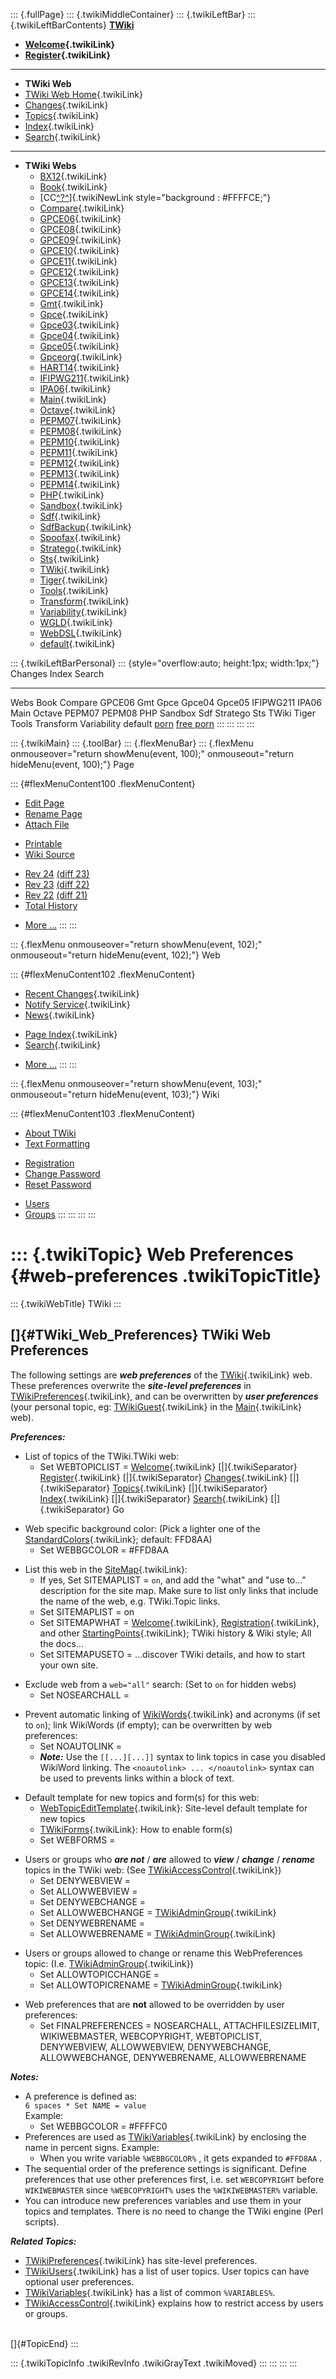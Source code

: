 ::: {.fullPage}
::: {.twikiMiddleContainer}
::: {.twikiLeftBar}
::: {.twikiLeftBarContents}
**[TWiki](http://TWiki.org/)**

-   **[Welcome](WelcomeGuest){.twikiLink}**
-   **[Register](TWikiRegistration){.twikiLink}**

------------------------------------------------------------------------

-   **TWiki Web**
-   [TWiki Web Home](WebHome){.twikiLink}
-   [Changes](WebChanges){.twikiLink}
-   [Topics](WebTopicList){.twikiLink}
-   [Index](WebIndex){.twikiLink}
-   [Search](WebSearch){.twikiLink}

------------------------------------------------------------------------

-   **TWiki Webs**
    -   [BX12](../BX12/WebHome){.twikiLink}
    -   [Book](../Book/WebHome){.twikiLink}
    -   [CC[^?^](http://www.program-transformation.org/edit/CC/WebHome?topicparent=TWiki.WebPreferences)]{.twikiNewLink
        style="background : #FFFFCE;"}
    -   [Compare](../Compare/WebHome){.twikiLink}
    -   [GPCE06](../GPCE06/WebHome){.twikiLink}
    -   [GPCE08](../GPCE08/WebHome){.twikiLink}
    -   [GPCE09](../GPCE09/WebHome){.twikiLink}
    -   [GPCE10](../GPCE10/WebHome){.twikiLink}
    -   [GPCE11](../GPCE11/WebHome){.twikiLink}
    -   [GPCE12](../GPCE12/WebHome){.twikiLink}
    -   [GPCE13](../GPCE13/WebHome){.twikiLink}
    -   [GPCE14](../GPCE14/WebHome){.twikiLink}
    -   [Gmt](../Gmt/WebHome){.twikiLink}
    -   [Gpce](../Gpce/WebHome){.twikiLink}
    -   [Gpce03](http://www.program-transformation.org/Gpce03/WebHome){.twikiLink}
    -   [Gpce04](../Gpce04/WebHome){.twikiLink}
    -   [Gpce05](../Gpce05/WebHome){.twikiLink}
    -   [Gpceorg](../Gpceorg/WebHome){.twikiLink}
    -   [HART14](../HART14/WebHome){.twikiLink}
    -   [IFIPWG211](http://www.program-transformation.org/IFIPWG211/WebHome){.twikiLink}
    -   [IPA06](../IPA06/WebHome){.twikiLink}
    -   [Main](../Main/WebHome){.twikiLink}
    -   [Octave](../Octave/WebHome){.twikiLink}
    -   [PEPM07](../PEPM07/WebHome){.twikiLink}
    -   [PEPM08](../PEPM08/WebHome){.twikiLink}
    -   [PEPM10](../PEPM10/WebHome){.twikiLink}
    -   [PEPM11](../PEPM11/WebHome){.twikiLink}
    -   [PEPM12](../PEPM12/WebHome){.twikiLink}
    -   [PEPM13](../PEPM13/WebHome){.twikiLink}
    -   [PEPM14](../PEPM14/WebHome){.twikiLink}
    -   [PHP](../PHP/WebHome){.twikiLink}
    -   [Sandbox](../Sandbox/WebHome){.twikiLink}
    -   [Sdf](../Sdf/WebHome){.twikiLink}
    -   [SdfBackup](../SdfBackup/WebHome){.twikiLink}
    -   [Spoofax](../Spoofax/WebHome){.twikiLink}
    -   [Stratego](../Stratego/WebHome){.twikiLink}
    -   [Sts](../Sts/WebHome){.twikiLink}
    -   [TWiki](WebHome){.twikiLink}
    -   [Tiger](../Tiger/WebHome){.twikiLink}
    -   [Tools](../Tools/WebHome){.twikiLink}
    -   [Transform](../Transform/WebHome){.twikiLink}
    -   [Variability](../Variability/WebHome){.twikiLink}
    -   [WGLD](../WGLD/WebHome){.twikiLink}
    -   [WebDSL](../WebDSL/WebHome){.twikiLink}
    -   [default](DefaultWebHome){.twikiLink}

::: {.twikiLeftBarPersonal}
::: {style="overflow:auto; height:1px; width:1px;"}
Changes Index Search

------------------------------------------------------------------------

Webs Book Compare GPCE06 Gmt Gpce Gpce04 Gpce05 IFIPWG211 IPA06 Main
Octave PEPM07 PEPM08 PHP Sandbox Sdf Stratego Sts TWiki Tiger Tools
Transform Variability default
[porn](http://www.estrategiavirtual.com/adult/) [free
porn](http://www.estrategiavirtual.com/free/)
:::
:::
:::
:::

::: {.twikiMain}
::: {.toolBar}
::: {.flexMenuBar}
::: {.flexMenu onmouseover="return showMenu(event, 100);" onmouseout="return hideMenu(event, 100);"}
Page

::: {#flexMenuContent100 .flexMenuContent}
-   [Edit
    Page](http://www.program-transformation.org/edit/TWiki/WebPreferences?t=1536826858)
-   [Rename
    Page](http://www.program-transformation.org/rename/TWiki/WebPreferences)
-   [Attach
    File](http://www.program-transformation.org/attach/TWiki/WebPreferences)

<!-- -->

-   [Printable](http://www.program-transformation.org/view/TWiki/WebPreferences?skin=print.pattern)
-   [Wiki
    Source](http://www.program-transformation.org/view/TWiki/WebPreferences?skin=text&raw=on&contenttype=text/plain)

<!-- -->

-   [Rev
    24](http://www.program-transformation.org/view/TWiki/WebPreferences?rev=1.24)
    [(diff 23)](http://www.program-transformation.org/rdiff/TWiki/WebPreferences?rev1=1.24&rev2=1.23)
-   [Rev
    23](http://www.program-transformation.org/view/TWiki/WebPreferences?rev=1.23)
    [(diff 22)](http://www.program-transformation.org/rdiff/TWiki/WebPreferences?rev1=1.23&rev2=1.22)
-   [Rev
    22](http://www.program-transformation.org/view/TWiki/WebPreferences?rev=1.22)
    [(diff 21)](http://www.program-transformation.org/rdiff/TWiki/WebPreferences?rev1=1.22&rev2=1.21)
-   [Total
    History](http://www.program-transformation.org/rdiff/TWiki/WebPreferences)

<!-- -->

-   [More
    \...](http://www.program-transformation.org/oops/TWiki/WebPreferences?template=oopsmore&param1=1.24&param2=1.24)
:::
:::

::: {.flexMenu onmouseover="return showMenu(event, 102);" onmouseout="return hideMenu(event, 102);"}
Web

::: {#flexMenuContent102 .flexMenuContent}
-   [Recent Changes](WebChanges){.twikiLink}
-   [Notify Service](WebNotify){.twikiLink}
-   [News](WebNews){.twikiLink}

<!-- -->

-   [Page Index](WebIndex){.twikiLink}
-   [Search](WebSearch){.twikiLink}

<!-- -->

-   [More
    \...](http://www.program-transformation.org/oops/TWiki/WebPreferences?template=oopsmore&param1=1.24&param2=1.24)
:::
:::

::: {.flexMenu onmouseover="return showMenu(event, 103);" onmouseout="return hideMenu(event, 103);"}
Wiki

::: {#flexMenuContent103 .flexMenuContent}
-   [About
    TWiki](http://www.program-transformation.org/view/TWiki/WebHome)
-   [Text
    Formatting](http://www.program-transformation.org/view/TWiki/TextFormattingRules)

<!-- -->

-   [Registration](http://www.program-transformation.org/view/TWiki/TWikiRegistration)
-   [Change
    Password](http://www.program-transformation.org/view/TWiki/ChangePassword)
-   [Reset
    Password](http://www.program-transformation.org/view/TWiki/ResetPassword)

<!-- -->

-   [Users](http://www.program-transformation.org/view/Main/TWikiUsers)
-   [Groups](http://www.program-transformation.org/view/Main/TWikiGroups)
:::
:::
:::
:::

::: {.twikiTopic}
Web Preferences {#web-preferences .twikiTopicTitle}
===============

::: {.twikiWebTitle}
TWiki
:::

[]{#TWiki_Web_Preferences} TWiki Web Preferences
------------------------------------------------

The following settings are ***web preferences*** of the
[TWiki](WebHome){.twikiLink} web. These preferences overwrite the
***site-level preferences*** in
[TWikiPreferences](TWikiPreferences){.twikiLink}, and can be overwritten
by ***user preferences*** (your personal topic, eg:
[TWikiGuest](../Main/TWikiGuest){.twikiLink} in the
[Main](../Main/WebHome){.twikiLink} web).

***Preferences:***

-   List of topics of the TWiki.TWiki web:
    -   Set WEBTOPICLIST = [Welcome](WelcomeGuest){.twikiLink}
        [\|]{.twikiSeparator} [Register](TWikiRegistration){.twikiLink}
        [\|]{.twikiSeparator} [Changes](WebChanges){.twikiLink}
        [\|]{.twikiSeparator} [Topics](WebTopicList){.twikiLink}
        [\|]{.twikiSeparator} [Index](WebIndex){.twikiLink}
        [\|]{.twikiSeparator} [Search](WebSearch){.twikiLink}
        [\|]{.twikiSeparator} Go

<!-- -->

-   Web specific background color: (Pick a lighter one of the
    [StandardColors](StandardColors){.twikiLink}; default: FFD8AA)
    -   Set WEBBGCOLOR = \#FFD8AA

<!-- -->

-   List this web in the [SiteMap](SiteMap){.twikiLink}:
    -   If yes, Set SITEMAPLIST = `on`, and add the \"what\" and \"use
        to\...\" description for the site map. Make sure to list only
        links that include the name of the web, e.g. TWiki.Topic links.
    -   Set SITEMAPLIST = on
    -   Set SITEMAPWHAT = [Welcome](WelcomeGuest){.twikiLink},
        [Registration](TWikiRegistration){.twikiLink}, and other
        [StartingPoints](StartingPoints){.twikiLink}; TWiki history &
        Wiki style; All the docs\...
    -   Set SITEMAPUSETO = \...discover TWiki details, and how to start
        your own site.

<!-- -->

-   Exclude web from a `web="all"` search: (Set to `on` for hidden webs)
    -   Set NOSEARCHALL =

<!-- -->

-   Prevent automatic linking of [WikiWords](WikiWord){.twikiLink} and
    acronyms (if set to `on`); link WikiWords (if empty); can be
    overwritten by web preferences:
    -   Set NOAUTOLINK =
    -   ***Note:*** Use the `[[...][...]]` syntax to link topics in case
        you disabled WikiWord linking. The
        `<noautolink> ... </noautolink>` syntax can be used to prevents
        links within a block of text.

<!-- -->

-   Default template for new topics and form(s) for this web:
    -   [WebTopicEditTemplate](WebTopicEditTemplate){.twikiLink}:
        Site-level default template for new topics
    -   [TWikiForms](TWikiForms){.twikiLink}: How to enable form(s)
    -   Set WEBFORMS =

<!-- -->

-   Users or groups who ***are not*** / ***are*** allowed to ***view***
    / ***change*** / ***rename*** topics in the TWiki web: (See
    [TWikiAccessControl](TWikiAccessControl){.twikiLink})
    -   Set DENYWEBVIEW =
    -   Set ALLOWWEBVIEW =
    -   Set DENYWEBCHANGE =
    -   Set ALLOWWEBCHANGE =
        [TWikiAdminGroup](../Main/TWikiAdminGroup){.twikiLink}
    -   Set DENYWEBRENAME =
    -   Set ALLOWWEBRENAME =
        [TWikiAdminGroup](../Main/TWikiAdminGroup){.twikiLink}

<!-- -->

-   Users or groups allowed to change or rename this WebPreferences
    topic: (I.e. [TWikiAdminGroup](../Main/TWikiAdminGroup){.twikiLink})
    -   Set ALLOWTOPICCHANGE =
    -   Set ALLOWTOPICRENAME =
        [TWikiAdminGroup](../Main/TWikiAdminGroup){.twikiLink}

<!-- -->

-   Web preferences that are **not** allowed to be overridden by user
    preferences:
    -   Set FINALPREFERENCES = NOSEARCHALL, ATTACHFILESIZELIMIT,
        WIKIWEBMASTER, WEBCOPYRIGHT, WEBTOPICLIST, DENYWEBVIEW,
        ALLOWWEBVIEW, DENYWEBCHANGE, ALLOWWEBCHANGE, DENYWEBRENAME,
        ALLOWWEBRENAME

***Notes:***

-   A preference is defined as:\
    `6 spaces * Set NAME = value`\
    Example:
    -   Set WEBBGCOLOR = \#FFFFC0
-   Preferences are used as [TWikiVariables](TWikiVariables){.twikiLink}
    by enclosing the name in percent signs. Example:
    -   When you write variable `%WEBBGCOLOR%` , it gets expanded to
        `#FFD8AA` .
-   The sequential order of the preference settings is significant.
    Define preferences that use other preferences first, i.e. set
    `WEBCOPYRIGHT` before `WIKIWEBMASTER` since `%WEBCOPYRIGHT%` uses
    the `%WIKIWEBMASTER%` variable.
-   You can introduce new preferences variables and use them in your
    topics and templates. There is no need to change the TWiki engine
    (Perl scripts).

***Related Topics:***

-   [TWikiPreferences](TWikiPreferences){.twikiLink} has site-level
    preferences.
-   [TWikiUsers](../Main/TWikiUsers){.twikiLink} has a list of user
    topics. User topics can have optional user preferences.
-   [TWikiVariables](TWikiVariables){.twikiLink} has a list of common
    `%VARIABLES%`.
-   [TWikiAccessControl](TWikiAccessControl){.twikiLink} explains how to
    restrict access by users or groups.

\
[]{#TopicEnd}
:::

::: {.twikiTopicInfo .twikiRevInfo .twikiGrayText .twikiMoved}
:::
:::
:::
:::
